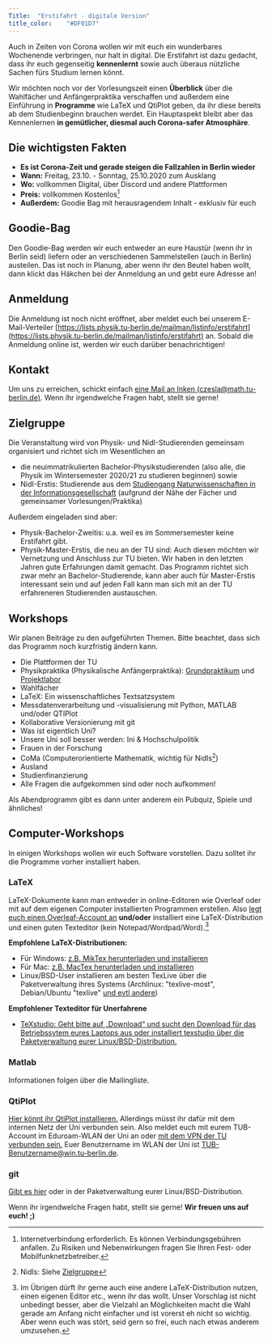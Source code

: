 ```yaml
---
Title:	"Erstifahrt - digitale Version"
title_color:	"#DF01D7"
---
```


Auch in Zeiten von Corona wollen wir mit euch ein wunderbares Wochenende verbringen, nur halt in digital. 
Die Erstifahrt ist dazu gedacht, dass ihr euch gegenseitig **kennenlernt** sowie auch überaus nützliche Sachen fürs Studium lernen könnt.

Wir möchten noch vor der Vorlesungszeit einen **Überblick** über die Wahlfächer und Anfängerpraktika verschaffen und außerdem eine Einführung in **Programme** wie LaTeX und QtiPlot geben, da ihr diese bereits ab dem Studienbeginn brauchen werdet. Ein Hauptaspekt bleibt aber das Kennenlernen **in gemütlicher, diesmal auch Corona-safer Atmosphäre**.

## Die wichtigsten Fakten
* **Es ist Corona-Zeit und gerade steigen die Fallzahlen in Berlin wieder**
* **Wann:** Freitag, 23.10. - Sonntag, 25.10.2020 zum Ausklang
* **Wo:** vollkommen Digital, über Discord und andere Plattformen
* **Preis:** vollkommen Kostenlos[^1]
* **Außerdem:** Goodie Bag mit herausragendem Inhalt - exklusiv für euch

[^1]: Internetverbindung erforderlich. Es können Verbindungsgebühren anfallen. Zu Risiken und Nebenwirkungen fragen Sie Ihren Fest- oder Mobilfunknetzbetreiber. 

## Goodie-Bag
Den Goodie-Bag werden wir euch entweder an eure Haustür (wenn ihr in Berlin seid) liefern oder an verschiedenen Sammelstellen (auch in Berlin) austeilen. Das ist noch in Planung, aber wenn ihr den Beutel haben wollt, dann klickt das Häkchen bei der Anmeldung an und gebt eure Adresse an!

## Anmeldung
Die Anmeldung ist noch nicht eröffnet, aber meldet euch bei unserem E-Mail-Verteiler [https://lists.physik.tu-berlin.de/mailman/listinfo/erstifahrt](https://lists.physik.tu-berlin.de/mailman/listinfo/erstifahrt) an. Sobald die Anmeldung online ist, werden wir euch darüber benachrichtigen!

## Kontakt
Um uns zu erreichen, schickt einfach [eine Mail an Inken (czesla@math.tu-berlin.de)](mailto:czesla@math.tu-berlin.de).
Wenn ihr irgendwelche Fragen habt, stellt sie gerne!

## Zielgruppe
Die Veranstaltung wird von Physik- und NidI-Studierenden gemeinsam organisiert und richtet sich im Wesentlichen an
* die neuimmatrikulierten Bachelor-Physikstudierenden (also alle, die Physik im Wintersemester 2020/21 zu studieren beginnen) sowie
* NidI-Erstis: Studierende aus dem [Studiengang Naturwissenschaften in der Informationsgesellschaft](http://www.galilea.tu-berlin.de/index.php?id=155&L=0 "NidI") (aufgrund der Nähe der Fächer und gemeinsamer Vorlesungen/Praktika)

Außerdem eingeladen sind aber:
* Physik-Bachelor-Zweitis: u.a. weil es im Sommersemester keine Erstifahrt gibt.
* Physik-Master-Erstis, die neu an der TU sind: Auch diesen möchten wir Vernetzung und Anschluss zur TU bieten. Wir haben in den letzten Jahren gute Erfahrungen damit gemacht. Das Programm richtet sich zwar mehr an Bachelor-Studierende, kann aber auch für Master-Erstis interessant sein und auf jeden Fall kann man sich mit an der TU erfahreneren Studierenden austauschen.

## Workshops
Wir planen Beiträge zu den aufgeführten Themen. Bitte beachtet, dass sich das Programm noch kurzfristig ändern kann.

* Die Plattformen der TU
* Physikpraktika (Physikalische Anfängerpraktika): [Grundpraktikum](http://www.ioap.tu-berlin.de/grundpraktikum/) und [Projektlabor](http://www.pl-physik.tu-berlin.de/menue/home/)
* Wahlfächer
* LaTeX: Ein wissenschaftliches Textsatzsystem
* Messdatenverarbeitung und -visualisierung mit Python, MATLAB und/oder QTIPlot
* Kollaborative Versionierung mit git
* Was ist eigentlich Uni?
* Unsere Uni soll besser werden: Ini & Hochschulpolitik
* Frauen in der Forschung
* CoMa (Computerorientierte Mathematik, wichtig für NidIs[^2])
* Ausland
* Studienfinanzierung
* Alle Fragen die aufgekommen sind oder noch aufkommen!

Als Abendprogramm gibt es dann unter anderem ein Pubquiz, Spiele und ähnliches!

## Computer-Workshops
In einigen Workshops wollen wir euch Software vorstellen. Dazu solltet ihr die Programme vorher installiert haben.

### LaTeX
LaTeX-Dokumente kann man entweder in online-Editoren wie Overleaf oder mit auf dem eigenen Computer installierten Programmen erstellen.
Also [legt euch einen Overleaf-Account an](https://de.overleaf.com/project) **und/oder** installiert eine LaTeX-Distribution und einen guten Texteditor (kein Notepad/Wordpad/Word).[^3]

**Empfohlene LaTeX-Distributionen:**
* Für Windows: [z.B. MikTex herunterladen und installieren](http://miktex.org/download "MikTex") 
* Für Mac: [z.B. MacTex herunterladen und installieren](https://tug.org/mactex/mactex-download.html "MacTex")
* Linux/BSD-User installieren am besten TexLive über die Paketverwaltung ihres Systems (Archlinux: "texlive-most", Debian/Ubuntu "texlive" [und evtl andere](https://packages.debian.org/search?keywords=texlive))

**Empfohlener Texteditor für Unerfahrene**
* [TeXstudio: Geht bitte auf „Download“ und sucht den Download für das Betriebssytem eures Laptops aus oder installiert texstudio über die Paketverwaltung eurer Linux/BSD-Distribution.](http://www.texstudio.org "TeXstudio")

[^3]: Im Übrigen dürft ihr gerne auch eine andere LaTeX-Distribution nutzen, einen eigenen Editor etc., wenn ihr das wollt. Unser Vorschlag ist nicht unbedingt besser, aber die Vielzahl an Möglichkeiten macht die Wahl gerade am Anfang nicht einfacher und ist vorerst eh nicht so wichtig. Aber wenn euch was stört, seid gern so frei, euch nach etwas anderem umzusehen.

### Matlab
Informationen folgen über die Mailingliste.

### QtiPlot
[Hier könnt ihr QtiPlot installieren.](https://www.physik.tu-berlin.de/qtiplot "QtiPlot") Allerdings müsst ihr dafür mit dem internen Netz der Uni verbunden sein. Also meldet euch mit eurem TUB-Account im Eduroam-WLAN der Uni an oder [mit dem VPN der TU verbunden sein.](https://www.tubit.tu-berlin.de/menue/dienste/kommunikation_internet/vpn "Eine Anleitung") Euer Benutzername im WLAN der Uni ist TUB-Benutzername@win.tu-berlin.de.

### git
[Gibt es hier](https://git-scm.com/downloads "git Download-Seite") oder in der Paketverwaltung eurer Linux/BSD-Distribution.

[^2]: NidIs: Siehe [Zielgruppe](#Zielgruppe "Zielgruppe")

Wenn ihr irgendwelche Fragen habt, stellt sie gerne!
**Wir freuen uns auf euch! ;)**